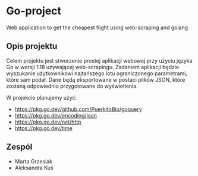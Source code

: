 # Go-project
Web application to get the cheapest flight using web-scraping and golang

## Opis projektu

Celem projektu jest stworzenie prostej aplikacji webowej przy użyciu języka Go w wersji 1.18 uzywającej web-scrapingu. 
Zadaniem aplikacji będzie wyszukanie użytkownikowi najtańszego lotu ograniczonego parametrami, które sam podał. Dane będą eksportowane w postaci plików JSON, które zostaną odpowiednio przygotowane do wyświetlenia.

W projekcie planujemy użyć:
- https://pkg.go.dev/github.com/PuerkitoBio/goquery
- https://pkg.go.dev/encoding/json
- https://pkg.go.dev/net/http
- https://pkg.go.dev/time
 
 ## Zespól

- Marta Grzesiak
- Aleksandra Kuś
